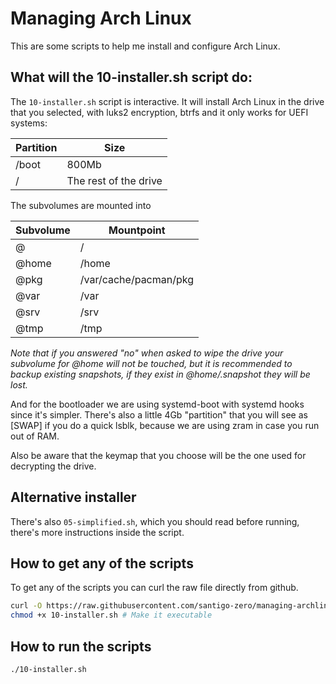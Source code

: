 # Managing Arch Linux
This are some scripts to help me install and configure Arch Linux.

## What will the 10-installer.sh script do:
The `10-installer.sh` script is interactive. It will install Arch Linux in the
drive that you selected, with luks2 encryption, btrfs and it only works for
UEFI systems:

Partition | Size
--- | ---
/boot | 800Mb
/ | The rest of the drive

The subvolumes are mounted into

Subvolume | Mountpoint
--- | ---
@ | /
@home | /home
@pkg | /var/cache/pacman/pkg
@var | /var
@srv | /srv
@tmp | /tmp

*Note that if you answered "no" when asked to wipe the drive your subvolume for
@home will not be touched, but it is recommended to backup existing snapshots,
if they exist in @home/.snapshot they will be lost.*

And for the bootloader we are using systemd-boot with systemd hooks since it's
simpler. There's also a little 4Gb "partition" that you will see as [SWAP] if
you do a quick lsblk, because we are using zram in case you run out of RAM.

Also be aware that the keymap that you choose will be the one used for
decrypting the drive.

## Alternative installer
There's also `05-simplified.sh`, which you should read before running, there's
more instructions inside the script.

## How to get any of the scripts
To get any of the scripts you can curl the raw file directly from github.
```bash
curl -O https://raw.githubusercontent.com/santigo-zero/managing-archlinux/master/10-installer.sh
chmod +x 10-installer.sh # Make it executable
```

## How to run the scripts
```bash
./10-installer.sh
```
